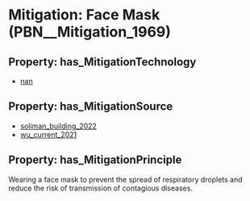 # Mitigation: __Face Mask__ (PBN__Mitigation_1969)

## Property: has_MitigationTechnology

* [nan](../Technology/PBN__Technology_22)

## Property: has_MitigationSource

* [soliman_building_2022](../Article/PBN__Article_224)
* [wu_current_2021](../Article/PBN__Article_118)

## Property: has_MitigationPrinciple

Wearing a face mask to prevent the spread of respiratory droplets and reduce the risk of transmission of contagious diseases.

